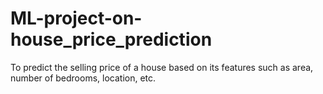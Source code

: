 # ML-project-on-house_price_prediction
To predict the selling price of a house based on its features such as area, number of bedrooms, location, etc.
